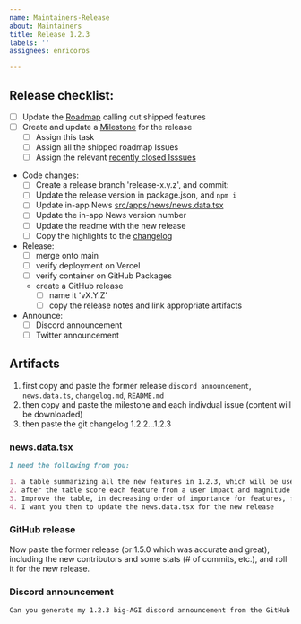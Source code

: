 ```yaml
---
name: Maintainers-Release
about: Maintainers
title: Release 1.2.3
labels: ''
assignees: enricoros

---
```


## Release checklist:

- [ ] Update the [Roadmap](https://github.com/users/enricoros/projects/4/views/2) calling out shipped features
- [ ] Create and update a [Milestone](https://github.com/enricoros/big-agi/milestones) for the release
  - [ ] Assign this task
  - [ ] Assign all the shipped roadmap Issues
  - [ ] Assign the relevant [recently closed Isssues](https://github.com/enricoros/big-agi/issues?q=is%3Aclosed+sort%3Aupdated-desc)
- Code changes:
  - [ ] Create a release branch 'release-x.y.z', and commit:
  - [ ] Update the release version in package.json, and `npm i`
  - [ ] Update in-app News [src/apps/news/news.data.tsx](src/apps/news/news.data.tsx)
  - [ ] Update the in-app News version number
  - [ ] Update the readme with the new release
  - [ ] Copy the highlights to the [changelog](docs/changelog.md)
- Release:
  - [ ] merge onto main
  - [ ] verify deployment on Vercel
  - [ ] verify container on GitHub Packages
  - create a GitHub release
    - [ ] name it 'vX.Y.Z'
    - [ ] copy the release notes and link appropriate artifacts
- Announce:
  - [ ] Discord announcement
  - [ ] Twitter announcement

## Artifacts

1) first copy and paste the former release `discord announcement`, `news.data.ts`, `changelog.md`, `README.md`
2) then copy and paste the milestone and each indivdual issue (content will be downloaded)
3) then paste the git changelog 1.2.2...1.2.3

### news.data.tsx

```markdown
I need the following from you:

1. a table summarizing all the new features in 1.2.3, which will be used for the artifacts later
2. after the table score each feature from a user impact and magnitude point of view
3. Improve the table, in decreasing order of importance for features, fixing any detail that's missing
4. I want you then to update the news.data.tsx for the new release
```

### GitHub release

Now paste the former release (or 1.5.0 which was accurate and great), including the new contributors and
some stats (# of commits, etc.), and roll it for the new release.

### Discord announcement

```markdown
Can you generate my 1.2.3 big-AGI discord announcement from the GitHub Release announcement, and the in-app News?
```
